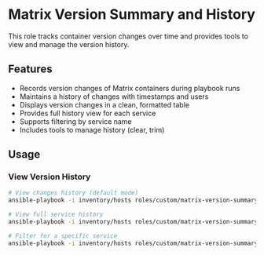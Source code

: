 # Matrix Version Summary and History

This role tracks container version changes over time and provides tools to view and manage the version history.

## Features

- Records version changes of Matrix containers during playbook runs
- Maintains a history of changes with timestamps and users
- Displays version changes in a clean, formatted table
- Provides full history view for each service
- Supports filtering by service name
- Includes tools to manage history (clear, trim)

## Usage

### View Version History

```bash
# View changes history (default mode)
ansible-playbook -i inventory/hosts roles/custom/matrix-version-summary/tasks/history_playbook.yml -e "target_host=your-matrix-server.com" -K

# View full service history
ansible-playbook -i inventory/hosts roles/custom/matrix-version-summary/tasks/history_playbook.yml -e "target_host=your-matrix-server.com view_mode=full" -K

# Filter for a specific service
ansible-playbook -i inventory/hosts roles/custom/matrix-version-summary/tasks/history_playbook.yml -e "target_host=your-matrix-server.com service_filter=matrix-synapse" -K
